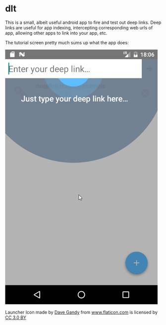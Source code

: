 # dlt
This is a small, albeit useful android app to fire and test out deep links. Deep links are useful for app indexing, intercepting corresponding web urls of app, allowing other apps to link into your app, etc.

The tutorial screen pretty much sums up what the app does:

![alt tag](tutorial.png)


<div>Launcher Icon made by <a href="http://www.flaticon.com/authors/dave-gandy" title="Dave Gandy">Dave Gandy</a> from <a href="http://www.flaticon.com" title="Flaticon">www.flaticon.com</a> is licensed by <a href="http://creativecommons.org/licenses/by/3.0/" title="Creative Commons BY 3.0" target="_blank">CC 3.0 BY</a></div>
